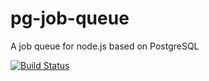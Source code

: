# pg-job-queue

A job queue for node.js based on PostgreSQL

[![Build Status](https://travis-ci.org/jameshy/pg-job-queue.svg?branch=master)](https://travis-ci.org/jameshy/pg-job-queue)
